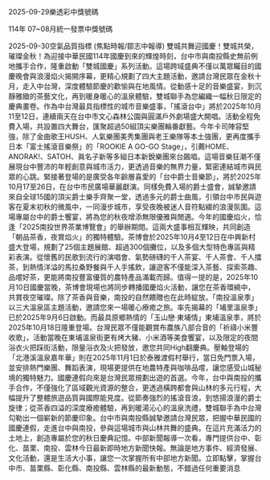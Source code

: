 
2025-09-29樂透彩中獎號碼

                                
114年 07~08月統一發票中獎號碼
                             
2025-09-30空氣品質指標
                              (焦點時報/鄒志中報導) 雙城共舞迎國慶！雙城共榮，璀璨金秋！為迎接中華民國114年國慶到來的輝煌時刻，台中市與南投縣史無前例地攜手合作，隆重啟動「雙城國慶」系列活動。這場跨域盛典不僅以萬眾矚目的國慶晚會與浪漫焰火揭開序幕，更精心規劃了四大主題活動，邀請台灣民眾在金秋十月，走入中台灣，深度體驗節慶的歡愉與在地風情。從動感十足的音樂盛宴，到沉靜雅緻的茶藝文化，再到暖身暖心的溫泉體驗，雙城聯手為您編織一幅秋日限定的慶典畫卷。作為中台灣最具指標性的城市音樂盛事，「搖滾台中」將於2025年10月11至12日，連續兩天在台中市文心森林公園與圓滿戶外劇場盛大開唱。活動全程免費入場，共設置四大舞台，匯聚超過50組頂尖樂團輪番獻藝。今年卡司陣容堅強，除了金曲歌王HUSH、人氣樂團美秀集團與老王樂隊等本土強團，更再度攜手日本「富士搖滾音樂祭」的「ROOKIE A GO-GO Stage」，引薦HOME、ANORAK!、SATOH、眞名子新等多組日本新銳樂團來台飆唱。這場音樂狂潮不僅展現台中豐沛的年輕創意與城市活力，更透過音樂的無界力量，緊密連結城市與民眾的心跳。緊接著登場的是廣受各年齡層喜愛的「台中爵士音樂節」，將於2025年10月17至26日，在台中市民廣場華麗獻演。同樣免費入場的爵士盛會，誠摯邀請來自全球15國的頂尖爵士樂手齊聚一堂，透過多元的爵士曲風，引領台中市民與遊客在夏末初秋的微風中，一同漫步城市，享受夜晚被迷人音符點綴的浪漫氛圍。這場專屬台中的爵士饗宴，將為您的秋夜增添無限優雅與閒適。今年的國慶焰火，恰逢「2025南投世界茶業博覽會」的舉辦期間。這兩大盛事相互輝映，共同創造「朝品茶香，夜賞焰火」的獨特體驗。茶博會於2025年10月4至12日在中興新村盛大登場，規劃了25個主題展館、超過300個攤位，以及多個大型特色專區與精彩表演。從懷舊的民歌到流行的演唱會、氣勢磅礴的千人茶宴、千人茶會、千人擂茶，到熱情洋溢的馬拉桑野餐與千人手搖飲，讓遊客不僅能深入茶藝、探索茶趣、品嚐好茶，更能將南投豐富優質的農特產品滿載而歸。值得一提的是，2025年10月10日國慶當晚，茶博會現場也將同步轉播國慶焰火活動，讓您在茶香環繞中，共賞夜空璀璨。除了茶香與音樂，南投的自然饋贈也在此時綻放。「南投溫泉季」以三大溫泉區主題活動，邀請您來一場暖心療癒之旅。率先揭幕的「埔里溫泉季」已於2025年9月6日啟動。而最具原鄉熱情的「玉山戀‧東埔情」東埔溫泉季，將於2025年10月18日隆重登場。台灣民眾不僅能觀賞布農族八部合音的「祈禱小米豐收歌」，活動當晚在東埔溫泉街更有烤大豬、小米酒等美食饗宴，以及限定的夜間浴衣火把踩街活動，限量浴衣及火把發放，邀您共同High翻慶典。壓軸登場的「北港溪溫泉嘉年華」則在2025年11月1日於泰雅渡假村舉行，當日免門票入場，並安排熱門樂團、舞蹈表演，現場更提供在地農特產與咖啡品嚐，讓您感受山城秘境的獨特魅力。國慶連假向來是台灣民眾規劃出遊的首選。今年，台中與南投的攜手合作，不僅強化了區域觀光資源的整合，更透過橫跨都會與山林的多元行程，大幅提升了整體旅遊品質與國際能見度。從節奏強烈的搖滾音浪，到悠揚浪漫的爵士旋律；從茶香四溢的深度療癒體驗，再到暖湯沁心的溫泉洗禮，雙城聯手為中台灣勾勒出一個嶄新的節慶印象。台中市與南投縣誠摯邀請台灣民眾，把握中華民國的國慶連假，走進台中與南投，參與這場城市與山林共舞的盛典。在這片充滿活力的土地上，創造專屬於您的秋日慶典記憶。中部新聞報導一次看，專門提供台中、彰化、苗栗、南投、雲林今日最新即時地方新聞快報。無論是地方事件、經濟發展、文化活動，還是生活大小事，讓您一次掌握所有中部地方新聞。立即點擊，掌握台中市、苗栗縣、彰化縣、南投縣、雲林縣的最新動態，不錯過任何重要消息